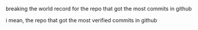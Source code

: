 breaking the world record for the repo that got the most commits in github

i mean, the repo that got the most verified commits in github 
